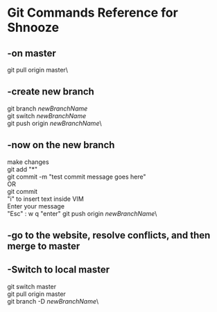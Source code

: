 # Git Commands Reference for Shnooze
## -on master
git pull origin master\

## -create new branch
git branch *newBranchName*\
git switch *newBranchName*\
git push origin *newBranchName*\

## -now on the new branch
make changes\
git add "*"\
git commit -m "test commit message goes here"\
OR\
git commit\
"i" to insert text inside VIM\
Enter your message\
"Esc" : w q "enter"
git push origin *newBranchName*\

## -go to the website, resolve conflicts, and then merge to master

## -Switch to local master
git switch master\
git pull origin master\
git branch -D *newBranchName*\